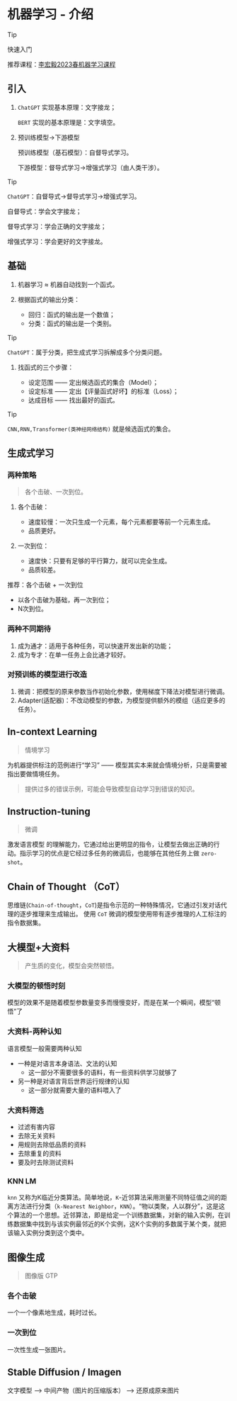 # 机器学习 - 介绍

> [!TIP] 
> 快速入门
>
> 推荐课程：[李宏毅2023春机器学习课程](https://www.bilibili.com/video/BV1Wv411h7kN)

## 引入

1. `ChatGPT` 实现基本原理：文字接龙；

    `BERT` 实现的基本原理是：文字填空。

2. 预训练模型→下游模型

    预训练模型（基石模型）：自督导式学习。

    下游模型：督导式学习→增强式学习（由人类干涉）。

> [!TIP]
> 
> `ChatGPT`：自督导式→督导式学习→增强式学习。
>
> 自督导式：学会文字接龙；
>
> 督导式学习：学会正确的文字接龙；
>
> 增强式学习：学会更好的文字接龙。

## 基础

1. 机器学习 ≈ 机器自动找到一个函式。
2. 根据函式的输出分类：

    - 回归：函式的输出是一个数值；
    - 分类：函式的输出是一个类别。

> [!TIP]
>
> `ChatGPT`：属于分类，把生成式学习拆解成多个分类问题。

1. 找函式的三个步骤：

    - 设定范围 —— 定出候选函式的集合（Model）；
    - 设定标准 —— 定出【评量函式好坏】的标准（Loss）；
    - 达成目标 —— 找出最好的函式。

> [!TIP]
>
> `CNN,RNN,Transformer(类神经网络结构)` 就是候选函式的集合。

## 生成式学习

### 两种策略

> 各个击破、一次到位。

1. 各个击破：

    - 速度较慢：一次只生成一个元素，每个元素都要等前一个元素生成。
    - 品质更好。

2. 一次到位：

    - 速度快：只要有足够的平行算力，就可以完全生成。
    - 品质较差。

推荐：各个击破 + 一次到位

- 以各个击破为基础，再一次到位；
- N次到位。

### 两种不同期待

1. 成为通才：适用于各种任务，可以快速开发出新的功能；
2. 成为专才：在单一任务上会比通才较好。

### 对预训练的模型进行改造

1. 微调：把模型的原来参数当作初始化参数，使用梯度下降法对模型进行微调。
2. Adapter(适配器)：不改动模型的参数，为模型提供额外的模组（适应更多的任务）。

## In-context Learning

> 情境学习

为机器提供标注的范例进行“学习” —— 模型其实本来就会情境分析，只是需要被指出要做情境任务。

> 提供过多的错误示例，可能会导致模型自动学习到错误的知识。

## Instruction-tuning

> 微调

激发语言模型 的理解能力，它通过给出更明显的指令，让模型去做出正确的行动。指示学习的优点是它经过多任务的微调后，也能够在其他任务上做 `zero-shot`。

## Chain of Thought （CoT）

思维链(`Chain-of-thought`，`CoT`)是指令示范的一种特殊情况，它通过引发对话代理的逐步推理来生成输出。 使用 `CoT` 微调的模型使用带有逐步推理的人工标注的指令数据集。

## 大模型+大资料

> 产生质的变化，模型会突然顿悟。

### 大模型的顿悟时刻

模型的效果不是随着模型参数量变多而慢慢变好，而是在某一个瞬间，模型“顿悟”了

### 大资料-两种认知

语言模型一般需要两种认知

- 一种是对语言本身语法、文法的认知
    - 这一部分不需要很多的语料，有一些资料供学习就够了
- 另一种是对语言背后世界运行规律的认知
    - 这一部分就需要大量的语料喂入了

### 大资料筛选

- 过滤有害内容
- 去除无关资料
- 用规则去除低品质的资料
- 去除重复的资料
- 要及时去除测试资料

### KNN LM

`knn` 又称为K临近分类算法。简单地说，`K`-近邻算法采用测量不同特征值之间的距离方法进行分类（`k-Nearest Neighbor`，`KNN`）。“物以类聚，人以群分”，这是这个算法的一个思想。近邻算法，即是给定一个训练数据集，对新的输入实例，在训练数据集中找到与该实例最邻近的K个实例，这K个实例的多数属于某个类，就把该输入实例分类到这个类中。

## 图像生成

> 图像版 GTP

### 各个击破

一个一个像素地生成，耗时过长。

### 一次到位

一次性生成一张图片。

## Stable Diffusion / Imagen

文字模型 --> 中间产物（图片的压缩版本） --> 还原成原来图片
